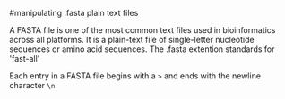 #manipulating .fasta plain text files

A FASTA file is one of the most common text files used in bioinformatics across all platforms. 
It is a plain-text file of single-letter nucleotide sequences or amino acid sequences. 
The .fasta extention standards for 'fast-all'

Each entry in a FASTA file begins with a `>` and ends with the newline character `\n`
